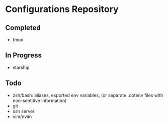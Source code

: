 # Configurations Repository

## Completed

- tmux

## In Progress

- starship

## Todo

- zsh/bash: aliases, exported env variables, (or separate .dotenv files with non-sentitive information)
- git
- ssh server
- vim/nvim

